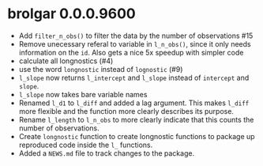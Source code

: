 # brolgar 0.0.0.9600

* Add `filter_n_obs()` to filter the data by the number of observations #15
* Remove unecessary referal to variable in `l_n_obs()`, since it only needs information on the `id`. Also gets a nice 5x speedup with simpler code
* calculate all longnostics (#4)
* use the word `longnostic` instead of `lognostic` (#9)
* `l_slope` now returns `l_intercept` and `l_slope` instead of `intercept` and `slope`.
* `l_slope` now takes bare variable names
* Renamed `l_d1` to `l_diff` and added a lag argument. This makes `l_diff` more flexible and the function more clearly describes its purpose.
* Rename `l_length` to `l_n_obs` to more clearly indicate that this counts the number of observations.
* Create `longnostic` function to create longnostic functions to package up 
 reproduced code inside the `l_` functions.
* Added a `NEWS.md` file to track changes to the package.
